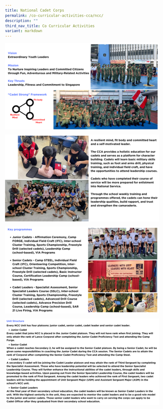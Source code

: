 ```yaml
---
title: National Cadet Corps
permalink: /co-curricular-activities-cca/ncc/
description: ""
third_nav_title: Co Curricular Activities
variant: markdown
---
```

![](/images/NCC2024__1_.png)

![](/images/NCC2024__2_.png)

![](/images/NCC2024__3_.png)

![](/images/NCC2024__4_.png)